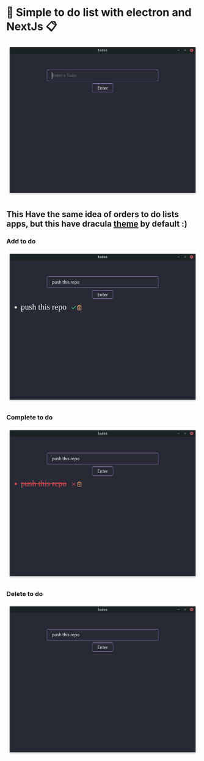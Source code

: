 # 📑 Simple to do list with electron and NextJs 📋

![Screenshot](./assets/clean.png)

## This Have the same idea of orders to do lists apps, but this have dracula [theme](https://draculatheme.com/) by default :)

### Add to do

![Screenshot](./assets/add.png)

### Complete to do

![Screenshot](./assets/complete.png)

### Delete to do

![Screenshot](./assets/remove.png)

